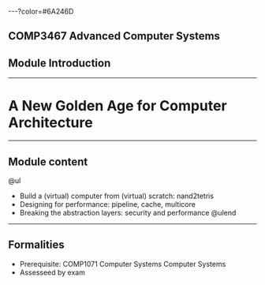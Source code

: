 ---?color=#6A246D

## COMP3467 Advanced Computer Systems
## Module Introduction

---

# A New Golden Age for Computer Architecture

---

## Module content

@ul
* Build a (virtual) computer from (virtual) scratch: nand2tetris
* Designing for performance: pipeline, cache, multicore
* Breaking the abstraction layers: security and performance
@ulend

---

## Formalities

* Prerequisite: COMP1071 Computer Systems Computer Systems 
* Assesseed by exam


